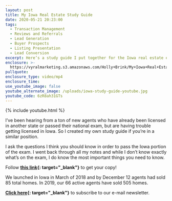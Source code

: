 ```yaml
---
layout: post
title: My Iowa Real Estate Study Guide
date: 2020-05-21 20:23:00
tags:
  - Transaction Management
  - Reviews and Referrals
  - Lead Generation
  - Buyer Prospects
  - Listing Presentation
  - Lead Conversion
excerpt: Here’s a study guide I put together for the Iowa real estate exam.
enclosure: >-
  https://vyralmarketing.s3.amazonaws.com/Holly+Brink/My+Iowa+Real+Estate+Study+Guide.mp4
pullquote:
enclosure_type: video/mp4
enclosure_time:
use_youtube_image: false
youtube_alternate_image: /uploads/iowa-study-guide-youtube.jpg
youtube_code: 6zR8ah31GTs
---
```


{% include youtube.html %}

I’ve been hearing from a ton of new agents who have already been licensed in another state or passed their national exam, but are having trouble getting licensed in Iowa. So I created my own study guide if you’re in a similar position.

I ask the questions I think you should know in order to pass the Iowa portion of the exam. I went back through all my notes and while I don’t know exactly what’s on the exam, I do know the most important things you need to know.

Follow **[this link](https://docs.google.com/forms/d/e/1FAIpQLSdRz2yANMxUhetAFRcV4OAH8XQ-hUg5ETAmEU9W6QbgnBKcuA/viewform){: target="_blank"}** to get your copy\!

We launched in Iowa in March of 2018 and by December 12 agents had sold 85 total homes. In 2019, our 66 active agents have sold 505 homes.

**[Click here](https://freerealestateagenttraining.com/subscribe/){: target="_blank"}** to subscribe to our e-mail newsletter.